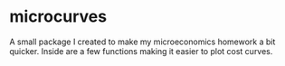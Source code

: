 # microcurves
A small package I created to make my microeconomics homework a bit quicker. Inside are a few functions making it easier to plot cost curves.

